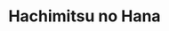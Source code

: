 --- 
title: "Hachimitsu no Hana"
publishdate: "2019-9-25T16:48:46+02:00"
src: "https://365manga.net/manga/hachimitsu-no-hana"
image: "https://data.365manga.net/images/thumbnails/1708-hachimitsu-no-hana.jpg"
description: "Chitose works as a maid for the Kuze family, one of the most prestigious families of the time, in the Meiji Era. One day, Lan, a nephew of the Master, came back from England to be his adopted son. Chitose is assigned to be his caretaker while he adjusts to the new society, but, as time goes on... !"
---